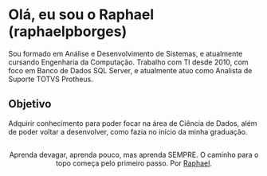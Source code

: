 <h1>
    <span> Olá, eu sou o Raphael (raphaelpborges)</span>
</h1>

Sou formado em Análise e Desenvolvimento de Sistemas, e atualmente cursando Engenharia da Computação.
Trabalho com TI desde 2010, com foco em Banco de Dados SQL Server, e atualmente atuo como Analista de Suporte TOTVS Protheus.

## Objetivo
Adquirir conhecimento para poder focar na área de Ciência de Dados, além de poder voltar a desenvolver, como fazia no início da minha graduação.

##
<div align="center">Aprenda devagar, aprenda pouco, mas aprenda SEMPRE. O caminho para o topo começa pelo primeiro passo. Por <a href="https://github.com/raphaelpborges">Raphael</a>.</div>
